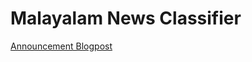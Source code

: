 # Malayalam News Classifier

[Announcement Blogpost](https://kurianbenoy.com/2022-05-30-malayalamtext-0/)
